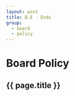 ```yaml
---
layout: post
title: B.E - Ends
group:
  - board
  - policy
---
```


# Board Policy

## {{ page.title }}



